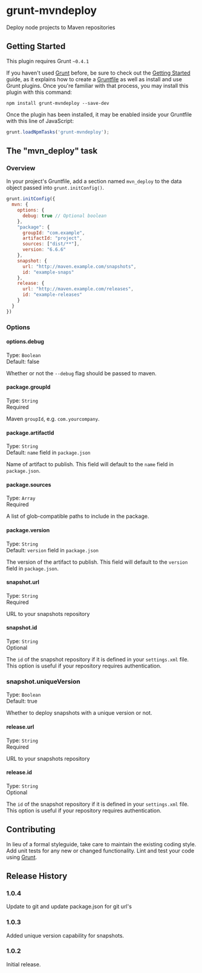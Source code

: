 grunt-mvndeploy
===============

Deploy node projects to Maven repositories

## Getting Started
This plugin requires Grunt `~0.4.1`

If you haven't used [Grunt](http://gruntjs.com/) before, be sure to check out
the [Getting Started](http://gruntjs.com/getting-started) guide, as it explains
how to create a [Gruntfile](http://gruntjs.com/sample-gruntfile) as well as
install and use Grunt plugins. Once you're familiar with that process, you may
install this plugin with this command:

```shell
npm install grunt-mvndeploy --save-dev
```

Once the plugin has been installed, it may be enabled inside your Gruntfile
with this line of JavaScript:

```js
grunt.loadNpmTasks('grunt-mvndeploy');
```

## The "mvn_deploy" task

### Overview

In your project's Gruntfile, add a section named `mvn_deploy` to the data
object passed into `grunt.initConfig()`.

```js
grunt.initConfig({
  mvn: {
    options: {
      debug: true // Optional boolean
    },
    "package": {
      groupId: "com.example",
      artifactId: "project",
      sources: ["dist/**"],
      version: "6.6.6"
    },
    snapshot: {
      url: "http://maven.example.com/snapshots",
      id: "example-snaps"
    },
    release: {
      url: "http://maven.example.com/releases",
      id: "example-releases"
    }
  }
})
```

### Options

#### options.debug
Type: `Boolean`  
Default: false

Whether or not the `--debug` flag should be passed to maven.

#### package.groupId
Type: `String`  
Required

Maven `groupId`, e.g. `com.yourcompany`.


#### package.artifactId
Type: `String`  
Default: `name` field in `package.json`

Name of artifact to publish.  This field will default to the `name` field in `package.json`.

#### package.sources
Type: `Array`  
Required

A list of glob-compatible paths to include in the package.

#### package.version
Type: `String`   
Default: `version` field in `package.json`

The version of the artifact to publish.  This field will default to the `version` field in `package.json`.

#### snapshot.url
Type: `String`   
Required

URL to your snapshots repository

#### snapshot.id
Type: `String`   
Optional

The `id` of the snapshot repository if it is defined in your `settings.xml` file.  This option is useful if your repository requires authentication.

### snapshot.uniqueVersion
Type: `Boolean`  
Default: true

Whether to deploy snapshots with a unique version or not.

#### release.url
Type: `String`   
Required

URL to your snapshots repository

#### release.id
Type: `String`   
Optional

The `id` of the snapshot repository if it is defined in your `settings.xml` file.  This option is useful if your repository requires authentication.

## Contributing

In lieu of a formal styleguide, take care to maintain the existing coding
style. Add unit tests for any new or changed functionality. Lint and test your
code using [Grunt](http://gruntjs.com/).

## Release History

### 1.0.4

Update to git and update package.json for git url's

### 1.0.3

Added unique version capability for snapshots.

### 1.0.2

Initial release.
